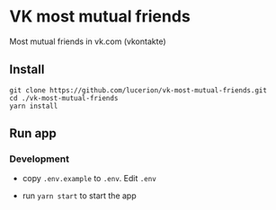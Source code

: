 # VK most mutual friends

Most mutual friends in vk.com (vkontakte)


## Install

```
git clone https://github.com/lucerion/vk-most-mutual-friends.git
cd ./vk-most-mutual-friends
yarn install
```


## Run app

### Development

  * copy `.env.example` to `.env`. Edit `.env`

  * run `yarn start` to start the app

